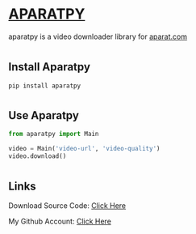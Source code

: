 # [APARATPY](https://pypi.org/project/aparatpy/)

aparatpy is a video downloader library for [aparat.com](https://aparat.com)

#

## Install Aparatpy

```
pip install aparatpy
```

#

## Use Aparatpy

```python
from aparatpy import Main

video = Main('video-url', 'video-quality')
video.download()
```

#

## Links

Download Source Code: [Click Here](https://github.com/dori-dev/aparatpy/archive/refs/heads/main.zip)

My Github Account: [Click Here](https://github.com/dori-dev/)
